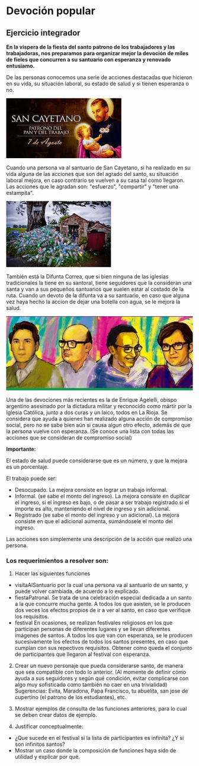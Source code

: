 # Devoción popular 

## Ejercicio integrador

**En la vispera de la fiesta del santo patrono de los trabajadores y las trabajadoras, nos preparamos para organizar mejor la devoción de miles de fieles que concurren a su santuario con esperanza y renovado entusiamo.**

De las personas conocemos una serie de acciones destacadas que hicieron en su vida, su situación laboral, su estado de salud y si tienen esperanza o no.

![](sancayetano.png)

Cuando una persona va al santuario de San Cayetano, si ha realizado en su vida alguna de las acciones que son del agrado del santo, su situación laboral mejora, en caso contrario se vuelven a su casa tal como llegaron. Las acciones que le agradan son: "esfuerzo", "compartir" y "tener una estampita".

![](difuntacorrea.png)

También está la Difunta Correa, que si bien ninguna de las iglesias tradicionales la tiene en su santoral, tiene seguidores que la consideran una santa y van a sus pequeños santuarios que suelen estar al costado de la ruta. Cuando un devoto de la difunta va a su santuario, en caso que alguna vez haya hecho la accion de dejar una botella con agua, se le mejora la salud.

![](angelelli.png)

Una de las devociones más recientes es la de Enrique Agelelli, obispo argentino asesinado por la dictadura militar y reconocido como mártir por la Iglesia Católica, junto a dos curas y un laico, todos en La Rioja. Se considera que ayuda a quienes han realizado alguna acción de compromiso social, pero no se sabe bien aún si causa algun otro efecto, además de que la persona vuelve con esperanza. (Se conoce una lista con todas las acciones que se consideran de compromiso social)

**Importante:**

El estado de salud puede considerarse que es un número, y que la mejora es un porcentaje.

El trabajo puede ser:

* Desocupado. La mejora consiste en lograr un trabajo informal.
* Informal. (se sabe el monto del ingreso). La mejora consiste en duplicar el ingreso, si el ingreso es bajo, o de pasar a ser trabajo registrado si el importe es alto, manteniendo el nivel de ingreso y sin adicional.
* Registrado (se sabe el monto del ingreso y un adicional). La mejora consiste en que el adicional aumenta, sumándosele el monto del ingreso.

Las acciones son simplemente una descripción de la acción que realizó una persona.

### Los requerimientos a resolver son:

1. Hacer las siguientes funciones
* visitaAlSantuario por la cual una persona va al santuario de un santo, y puede volver cambiada, de acuerdo a lo explicado.
* fiestaPatronal. Se trata de una celebración especial dedicada a un santo a la que concurre mucha gente. A todos los que asisten, se le producen dos veces los efectos propios de ir a ver al santo, en caso que verifique los requisitos.
* festival En ocasiones, se realizan festivales religiosos en los que participan personas de diferentes lugares y se llevan diferentes imágenes de santos. A todos los que van con esperanza, se le producen sucesivamente los efectos de todos los santos presentes, en caso que cumplan con sus repectivos requisitos. Obtener como queda el conjunto de participantes que llegaron al festival con esperanza.

2. Crear un nuevo personaje que pueda considerarse santo, de manera que sea compatible con todo lo anterior. (Al momente de definir cómo ayuda a sus seguidores y según qué condición, evitar complicarse con algo muy sofisticado como también no caer en una trivialidad) Sugerencias: Evita, Maradona, Papa Francisco, tu abuelita, san jose de cupertino (el patrono de los estudiantes), etc.

3. Mostrar ejemplos de consulta de las funciones anteriores, para lo cual se deben crear datos de ejemplo.

4. Justificar conceptualmente:

* ¿Que sucede en el festival si la lista de participantes es infinita? ¿Y si son infinitos santos?
* Mostrar un caso donde la composición de funciones haya sido de utilidad y explicar por qué.
